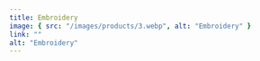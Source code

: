 ```yaml
---
title: Embroidery
image: { src: "/images/products/3.webp", alt: "Embroidery" }
link: ""
alt: "Embroidery"
---
```


